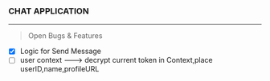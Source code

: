 ### CHAT APPLICATION

----


> Open Bugs & Features

- [x] Logic for Send Message
- [ ] user context  ---> decrypt current token in Context,place userID,name,profileURL
